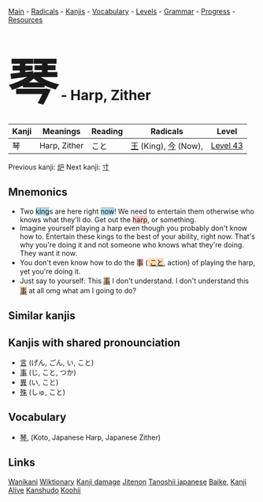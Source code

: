 <style> bigfont {font-size: 100px}</style>
[Main](../README.md) -
[Radicals](../radicals.md) -
[Kanjis](../kanjis.md) -
[Vocabulary](../vocabulary.md) -
[Levels](../levels.md) -
[Grammar](../grammar.md) - 
[Progress](../progress.md) -
[Resources](../resources.md)
# <bigfont> 琴</bigfont> - Harp, Zither 

| Kanji | Meanings | Reading | Radicals | Level |
| --- | --- | --- | --- | --- |
| 琴 | Harp, Zither | こと | [王](../radicals/王.md) (King), [今](../radicals/今.md) (Now),  | [Level 43](../levels/wk_level43.md) |

Previous kanji: [炉](炉.md) Next kanji: [寸](寸.md) 

## Mnemonics
 * Two <span style="background-color:#ADD8E6"> king</span>s are here right <span style="background-color:#ADD8E6"> now</span>! We need to entertain them otherwise who knows what they'll do. Get out the <span style="background-color:#ffcccb"> harp</span>, or something.
* Imagine yourself playing a harp even though you probably don't know how to. Entertain these kings to the best of your ability, right now. That's why you're doing it and not someone who knows what they're doing. They want it now.
* You don't even know how to do the <span style="background-color:#ffcccb"> 事</span> (<span style="background-color:#fed8b1"> [こと](https://jisho.org/search/こと)</span>, action) of playing the harp, yet you're doing it.
* Just say to yourself: This <span style="background-color:#fed8b1"> [事](https://jisho.org/search/事)</span> I don't understand. I don't understand this <span style="background-color:#fed8b1"> [事](https://jisho.org/search/事)</span> at all omg what am I going to do?


## Similar kanjis
 


## Kanjis with shared pronounciation
 * [言](言.md) (げん, ごん, い, こと)
* [事](事.md) (じ, こと, つか)
* [異](異.md) (い, こと)
* [殊](殊.md) (しゅ, こと)



## Vocabulary
 * [琴](../vocabulary/琴.md), (Koto, Japanese Harp, Japanese Zither)




## Links 


[Wanikani](https://www.wanikani.com/kanji/琴)
[Wiktionary](https://en.wiktionary.org/wiki/琴)
[Kanji damage](http://www.kanjidamage.com/kanji/search?utf8=✓&q=琴)
[Jitenon](https://jitenon.com/kanji/琴)
[Tanoshii japanese](https://www.tanoshiijapanese.com/dictionary/kanji.cfm?k=琴)
[Baike](https://baike.baidu.com/item/琴),
[Kanji Alive](https://app.kanjialive.com/琴)
[Kanshudo](https://www.kanshudo.com/searchmn?q=琴)
[Koohii](https://kanji.koohii.com/study/kanji/琴)
